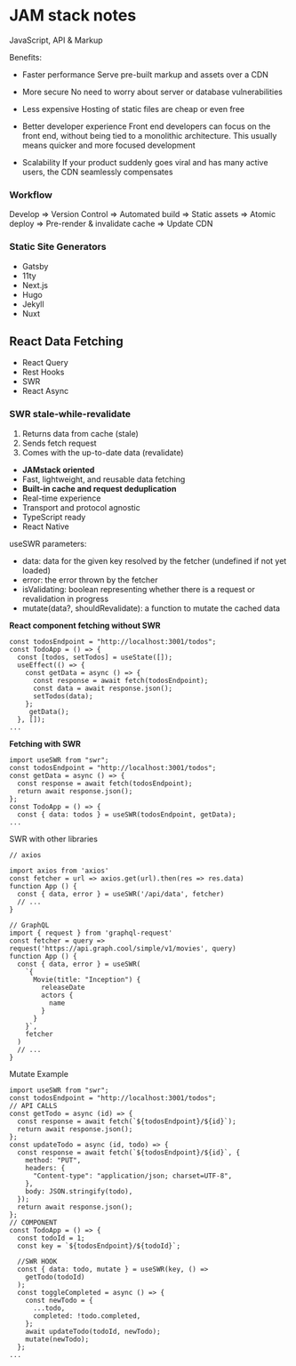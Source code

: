 # JAM stack notes

JavaScript, API & Markup

Benefits:

- Faster performance
  Serve pre-built markup and assets over a CDN

- More secure
  No need to worry about server or database vulnerabilities

- Less expensive
  Hosting of static files are cheap or even free

- Better developer experience
  Front end developers can focus on the front end, without being tied to a monolithic architecture. This usually means quicker and more focused development

- Scalability
  If your product suddenly goes viral and has many active users, the CDN seamlessly compensates

### Workflow

Develop => Version Control => Automated build => Static assets => Atomic deploy => Pre-render & invalidate cache => Update CDN

### Static Site Generators

- Gatsby
- 11ty
- Next.js
- Hugo
- Jekyll
- Nuxt

## React Data Fetching

- React Query
- Rest Hooks
- SWR
- React Async

### SWR stale-while-revalidate

1. Returns data from cache (stale)
2. Sends fetch request
3. Comes with the up-to-date data (revalidate)

- **JAMstack oriented**
- Fast, lightweight, and reusable data fetching
- **Built-in cache and request deduplication**
- Real-time experience
- Transport and protocol agnostic
- TypeScript ready
- React Native

useSWR parameters:

- data: data for the given key resolved by the fetcher (undefined if not yet loaded)
- error: the error thrown by the fetcher
- isValidating: boolean representing whether there is a request or revalidation in progress
- mutate(data?, shouldRevalidate): a function to mutate the cached data

**React component fetching without SWR**

```
const todosEndpoint = "http://localhost:3001/todos";
const TodoApp = () => {
  const [todos, setTodos] = useState([]);
  useEffect(() => {
    const getData = async () => {
      const response = await fetch(todosEndpoint);
      const data = await response.json();
      setTodos(data);
    };
     getData();
  }, []);
...
```

**Fetching with SWR**

```
import useSWR from "swr";
const todosEndpoint = "http://localhost:3001/todos";
const getData = async () => {
  const response = await fetch(todosEndpoint);
  return await response.json();
};
const TodoApp = () => {
  const { data: todos } = useSWR(todosEndpoint, getData);
...
```

SWR with other libraries

```
// axios

import axios from 'axios'
const fetcher = url => axios.get(url).then(res => res.data)
function App () {
  const { data, error } = useSWR('/api/data', fetcher)
  // ...
}

// GraphQL
import { request } from 'graphql-request'
const fetcher = query => request('https://api.graph.cool/simple/v1/movies', query)
function App () {
  const { data, error } = useSWR(
    `{
      Movie(title: "Inception") {
        releaseDate
        actors {
          name
        }
      }
    }`,
    fetcher
  )
  // ...
}
```

Mutate Example

```
import useSWR from "swr";
const todosEndpoint = "http://localhost:3001/todos";
// API CALLS
const getTodo = async (id) => {
  const response = await fetch(`${todosEndpoint}/${id}`);
  return await response.json();
};
const updateTodo = async (id, todo) => {
  const response = await fetch(`${todosEndpoint}/${id}`, {
    method: "PUT",
    headers: {
      "Content-type": "application/json; charset=UTF-8",
    },
    body: JSON.stringify(todo),
  });
  return await response.json();
};
// COMPONENT
const TodoApp = () => {
  const todoId = 1;
  const key = `${todosEndpoint}/${todoId}`;

  //SWR HOOK
  const { data: todo, mutate } = useSWR(key, () =>
    getTodo(todoId)
  );
  const toggleCompleted = async () => {
    const newTodo = {
      ...todo,
      completed: !todo.completed,
    };
    await updateTodo(todoId, newTodo);
    mutate(newTodo);
  };
...
```
